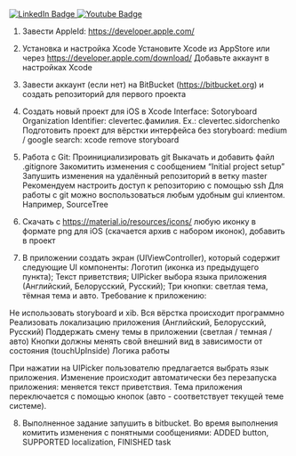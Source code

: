 <div id="badges">
  <a href="your-linkedin-URL">
    <img src="https://drive.google.com/uc?export=download&confirm=no_antivirus&id=19mK-xgPClsbYXo0caQu4ON8wtDD8aYLN" alt="LinkedIn Badge"/>
  </a>
  <a href="your-youtube-URL">
    <img src="https://drive.google.com/uc?export=download&confirm=no_antivirus&id=19mK-xgPClsbYXo0caQu4ON8wtDD8aYLN" alt="Youtube Badge"/>
  </a>
</div>

1. Завести AppleId: https://developer.apple.com/
2. Установка и настройка Xcode
Установите Xcode из AppStore или через https://developer.apple.com/download/
Добавьте аккаунт в настройках Xcode
3. Завести аккаунт (если нет) на BitBucket (https://bitbucket.org) и создать репозиторий для первого проекта
4. Создать новый проект для iOS в Xcode
Interface: Sotoryboard
Organization Identifier: clevertec.фамилия. Ex.: clevertec.sidorchenko
Подготовить проект для вёрстки интерфейса без storyboard: medium / google search: xcode remove storyboard
5. Работа с Git:
Проинициализировать git
Выкачать и добавить файл .gitignore
Закомитить изменения с сообщением “Initial project setup”
Запушить изменения на удалённый репозиторий в ветку master
Рекомендуем настроить доступ к репозиторию с помощью ssh Для работы с git можно воспользоваться любым удобным gui клиентом. Например, SourceTree

6. Скачать с https://material.io/resources/icons/ любую иконку в формате png для iOS (скачается архив с набором иконок), добавить в проект
7. В приложении создать экран (UIViewController), который содержит следующие UI компоненты:
Логотип (иконка из предыдущего пункта);
Текст приветствия;
UIPicker выбора языка приложения (Английский, Белорусский, Русский);
Три кнопки: светлая тема, тёмная тема и авто.
Требование к приложению:

Не использовать storyboard и xib. Вся вёрстка происходит программно
Реализовать локализацию приложения (Английский, Белорусский, Русский)
Поддержать смену темы в приложении (светлая / темная / авто)
Кнопки должны менять свой внешний вид в зависимости от состояния (touchUpInside)
Логика работы

При нажатии на UIPicker пользователю предлагается выбрать язык приложения. Изменение происходит автоматически без перезапуска приложения: меняется текст приветствия. Тема приложения переключается с помощью кнопок (авто - соответствует текущей теме системе).

8. Выполненное задание запушить в bitbucket. Во время выполнения комитить изменения с понятными сообщениями: ADDED button, SUPPORTED localization, FINISHED task